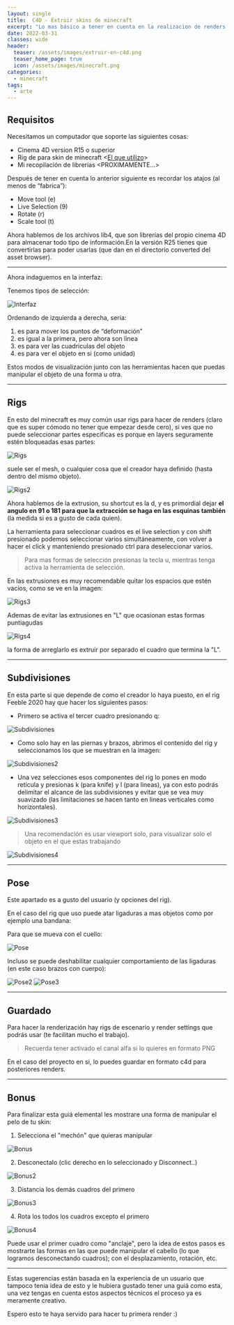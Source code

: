 ```yaml
---
layout: single
title:  C4D - Extruir skins de minecraft
excerpt: "Lo mas básico a tener en cuenta en la realizacion de renders."
date: 2022-03-31
classes: wide
header:
  teaser: /assets/images/extruir-en-c4d.png
  teaser_home_page: true
  icon: /assets/images/minecraft.png
categories:
  - minecraft
tags:
  - arte
---
```


## Requisitos

Necesitamos un computador que soporte las siguientes cosas:

- Cinema 4D version R15 o superior
- Rig de para skin de minecraft <[El que utilizo](https://www.youtube.com/watch?v=dYdtzg7Nc0U)>
- Mi recopilación de librerías <PROXIMAMENTE...>

Después de tener en cuenta lo anterior siguiente es recordar los atajos (al menos de “fabrica”):

- Move tool (e)
- Live Selection (9)
- Rotate (r)
- Scale tool (t)

Ahora hablemos de los archivos lib4, que son librerías del propio cinema 4D para almacenar todo tipo de información.En la versión R25 tienes que convertirlas para poder usarlas (que dan en el directorio converted del asset browser).

---

Ahora indaguemos en la interfaz:

Tenemos tipos de selección: 

![Interfaz](/assets/images/extruir-c4d/1.jpg)

Ordenando de izquierda a derecha, seria:

1. es para mover los puntos de “deformación”
2. es igual a la primera, pero ahora son linea
3. es para ver las cuadriculas del objeto
4. es para ver el objeto en si (como unidad)

Estos modos de visualización junto con las herramientas hacen que puedas manipular el objeto de una forma u otra.

---

## Rigs

En esto del minecraft es muy común usar rigs para hacer de renders (claro que es super cómodo no tener que empezar desde cero), si ves que no puede seleccionar partes especificas es porque en layers seguramente estén bloqueadas esas partes:  

![Rigs](/assets/images/extruir-c4d/2.jpg)

suele ser el mesh, o cualquier cosa que el creador haya definido (hasta dentro del mismo objeto).

![Rigs2](/assets/images/extruir-c4d/3.jpg)

Ahora hablemos de la extrusion, su shortcut es la d, y es primordial dejar **el angulo en 91 o 181 para que la extracción se haga en las esquinas también** (la medida si es a gusto de cada quien).

La herramienta para seleccionar cuadros es el live selection y con shift presionado podemos seleccionar varios simultáneamente, con volver a hacer el click y manteniendo presionado ctrl para deseleccionar varios.

>Para mas formas de selección presionas la tecla u, mientras tenga activa la herramienta de selección.

En las extrusiones es muy recomendable quitar los espacios que estén vacíos, como se ve en la imagen:

![Rigs3](/assets/images/extruir-c4d/4.jpg)

Ademas de evitar las extrusiones en "L" que ocasionan estas formas puntiagudas

![Rigs4](assets/images/extruir-c4d/5.jpg)

la forma de arreglarlo es extruir por separado el cuadro que termina la "L".

---

## Subdivisiones

En esta parte si que depende de como el creador lo haya puesto, en el rig Feeble 2020 hay que hacer los siguientes pasos:

- Primero se activa el tercer cuadro presionando q: 

![Subdivisiones](/assets/images/extruir-c4d/6.jpg)

- Como solo hay en las piernas y brazos, abrimos el contenido del rig y seleccionamos los que se muestran en la imagen: 

![Subdivisiones2](/assets/images/extruir-c4d/7.jpg)

- Una vez selecciones esos componentes del rig lo pones en modo retícula y presionas k (para knife) y l (para lineas), ya con esto podrás delimitar el alcance de las subdivisiones y evitar que se vea muy suavizado (las limitaciones se hacen tanto en lineas verticales como horizontales).

![Subdivisiones3](/assets/images/extruir-c4d/8.jpg)


>Una recomendación es usar viewport solo, para visualizar solo el objeto en el que estas trabajando

![Subdivisiones4](/assets/images/extruir-c4d/9.jpg)

---

## Pose

Este apartado es a gusto del usuario (y opciones del rig).

En el caso del rig que uso puede atar ligaduras a mas objetos como por ejemplo una bandana:

Para que se mueva con el cuello: 

![Pose](/assets/images/extruir-c4d/10.jpg)

Incluso se puede deshabilitar cualquier comportamiento de las ligaduras (en este caso brazos con cuerpo):

![Pose2](/assets/images/extruir-c4d/11.jpg)
![Pose3](/assets/images/extruir-c4d/12.jpg)

---

## Guardado

Para hacer la renderización hay rigs de escenario y render settings que podrás usar (te facilitan mucho el trabajo).

>Recuerda tener activado el canal alfa si lo quieres en formato PNG

En el caso del proyecto en si, lo puedes guardar en formato c4d para posteriores renders. 

---
## Bonus

Para finalizar esta guiá elemental les mostrare una forma de manipular el pelo de tu skin:

1. Selecciona el "mechón" que quieras manipular

![Bonus](/assets/images/extruir-c4d/13.jpg)

2. Desconectalo (clic derecho en lo seleccionado y Disconnect..)

![Bonus2](/assets/images/extruir-c4d/14.jpg)

3. Distancia los demás cuadros del primero 

![Bonus3](/assets/images/extruir-c4d/15.jpg)

4. Rota los todos los cuadros excepto el primero

![Bonus4](/assets/images/extruir-c4d/16.jpg)

Puede usar el primer cuadro como "anclaje", pero la idea de estos pasos es mostrarte las formas en las que puede manipular el cabello (lo que logramos desconectando cuadros); con el desplazamiento, rotación, etc.

---

Estas sugerencias están basada en la experiencia de un usuario que tampoco tenia idea de esto y le hubiera gustado tener una guiá como esta, una vez tengas en cuenta estos aspectos técnicos el proceso ya es meramente creativo.

Espero esto te haya servido para hacer tu primera render :)


